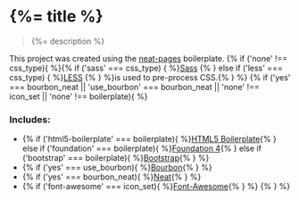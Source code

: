 # {%= title %}

> {%= description %}

This project was created using the [neat-pages](https://github.com/jpdevries/neat-pages/) boilerplate.
{% if ('none' !== css_type){ %}{% if ('sass' === css_type) { %}[Sass](http://sass-lang.com/) {% } else if ('less' === css_type) { %}[LESS](http://lesscss.org/) {% } %}is used to pre-process CSS.{% } %}
{% if ('yes' === bourbon_neat || 'use_bourbon' === bourbon_neat || 'none' !== icon_set || 'none' !== boilerplate){ %}
### Includes:

 - {% if ('html5-boilerplate' === boilerplate){ %}[HTML5 Boilerplate](http://html5boilerplate.com/){% } else if ('foundation' === boilerplate){ %}[Foundation 4](http://foundation.zurb.com/){% } else if ('bootstrap' === boilerplate){ %}[Bootstrap](http://getbootstrap.com/){% } %}
 - {% if ('yes' === use_bourbon){ %}[Bourbon](http://bourbon.io/){% } %}
 - {% if ('yes' === bourbon_neat){ %}[Neat](http://neat.bourbon.io/){% } %}
 - {% if ('font-awesome' === icon_set){ %}[Font-Awesome](http://fortawesome.github.io/Font-Awesome/){% } %}
{% } %}